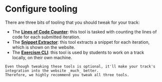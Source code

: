 # Configure tooling

There are three bits of tooling that you should tweak for your track:

- The **[Lines of Code Counter](/docs/building/tooling/lines-of-code-counter)**: this tool is tasked with counting the lines of code for each submitted iteration.
- The **[Snippet Extractor](/docs/building/tooling/snippet-extractor)**: this tool extracts a snippet for each iteration, which is shown on the website.
- The **[Exercism CLI](/docs/building/tooling/cli)**: this tool is used by students to work on a track locally, on their own machine.

```exercism/note
Even though tweaking these tools is optional, it'll make your track's integration into the website _much_ better.
Therefore, we highly recommend you tweak all three tools.
```
